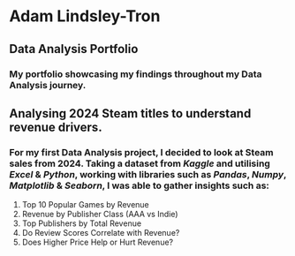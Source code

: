 # **Adam Lindsley-Tron**
## Data Analysis Portfolio
### My portfolio showcasing my findings throughout my Data Analysis journey.

## Analysing 2024 Steam titles to understand revenue drivers.
### For my first Data Analysis project, I decided to look at Steam sales from 2024. Taking a dataset from *Kaggle* and utilising *Excel* & *Python*, working with libraries such as *Pandas*, *Numpy*, *Matplotlib* & *Seaborn*, I was able to gather insights such as:
1. Top 10 Popular Games by Revenue
2. Revenue by Publisher Class (AAA vs Indie)
3. Top Publishers by Total Revenue
4. Do Review Scores Correlate with Revenue?
5. Does Higher Price Help or Hurt Revenue?
